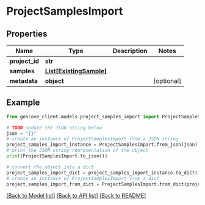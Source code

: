 # ProjectSamplesImport


## Properties

Name | Type | Description | Notes
------------ | ------------- | ------------- | -------------
**project_id** | **str** |  |
**samples** | [**List[ExistingSample]**](ExistingSample.md) |  |
**metadata** | **object** |  | [optional]

## Example

```python
from gencove_client.models.project_samples_import import ProjectSamplesImport

# TODO update the JSON string below
json = "{}"
# create an instance of ProjectSamplesImport from a JSON string
project_samples_import_instance = ProjectSamplesImport.from_json(json)
# print the JSON string representation of the object
print(ProjectSamplesImport.to_json())

# convert the object into a dict
project_samples_import_dict = project_samples_import_instance.to_dict()
# create an instance of ProjectSamplesImport from a dict
project_samples_import_from_dict = ProjectSamplesImport.from_dict(project_samples_import_dict)
```
[[Back to Model list]](../README.md#documentation-for-models) [[Back to API list]](../README.md#documentation-for-api-endpoints) [[Back to README]](../README.md)
